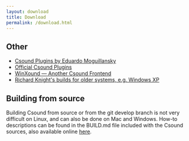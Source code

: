 ```yaml
---
layout: download
title: Download
permalink: /download.html
---
```


## Other 

- [Csound Plugins by Eduardo Moguillansky](https://github.com/csound-plugins/csound-plugins/releases)
- [Official Csound Plugins](https://github.com/csound/plugins/releases)
- [WinXound — Another Csound Frontend](https://mnt.conts.it/winxound/)
- [Richard Knight's builds for older systems, e.g. Windows XP](http://csound.1bpm.net/builds/)


## Building from source
Building Csound from source or from the git develop branch is not very difficult on Linux, and can also be done on Mac and Windows. How-to descriptions can be found in the BUILD.md file included with the Csound sources, also available online [here](https://github.com/csound/csound/blob/develop/BUILD.md).
